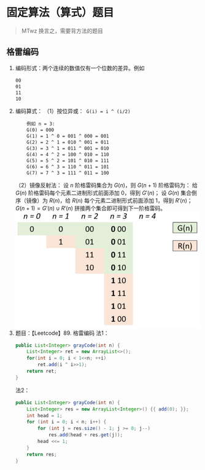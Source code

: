 # 固定算法（算式）题目
> MTwz
> 换言之，需要背方法的题目

## 格雷编码
1. 编码形式：两个连续的数值仅有一个位数的差异。例如
    ```
    00 
    01 
    11 
    10 
    ```
2. 编码算式：
    （1）按位异或：` G(i) = i ^ (i/2)`
    ```
        例如 n = 3: 
        G(0) = 000 
        G(1) = 1 ^ 0 = 001 ^ 000 = 001
        G(2) = 2 ^ 1 = 010 ^ 001 = 011 
        G(3) = 3 ^ 1 = 011 ^ 001 = 010
        G(4) = 4 ^ 2 = 100 ^ 010 = 110
        G(5) = 5 ^ 2 = 101 ^ 010 = 111
        G(6) = 6 ^ 3 = 110 ^ 011 = 101
        G(7) = 7 ^ 3 = 111 ^ 011 = 100
    ```
    （2）镜像反射法：
        设 $n$ 阶格雷码集合为 $G(n)$，则 $G(n+1)$ 阶格雷码为：
        给 $G(n)$ 阶格雷码每个元素二进制形式前面添加 $0$，得到 $G'(n)$；
        设 $G(n)$ 集合倒序（镜像）为 $R(n)$，给 $R(n)$ 每个元素二进制形式前面添加 $1$，得到 $R'(n)$；
        $G(n+1) = G'(n) ∪ R'(n)$ 拼接两个集合即可得到下一阶格雷码。
    ![](gray1.jpg)
3. 题目：【Leetcode】89. 格雷编码
    法1：
    ```JAVA
    public List<Integer> grayCode(int n) {
        List<Integer> ret = new ArrayList<>();
        for(int i = 0; i < 1<<n; ++i)
            ret.add(i ^ i>>1);
        return ret;
    }
    ```
    法2：
    ```JAVA
    public List<Integer> grayCode(int n) {
        List<Integer> res = new ArrayList<Integer>() {{ add(0); }};
        int head = 1;
        for (int i = 0; i < n; i++) {
            for (int j = res.size() - 1; j >= 0; j--)
                res.add(head + res.get(j));
            head <<= 1;
        }
        return res;
    }
    ```
